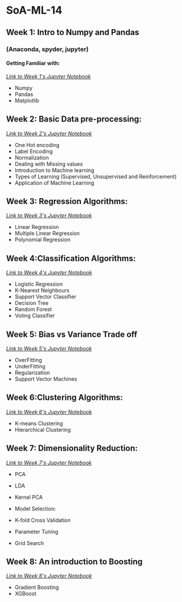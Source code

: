   SoA-ML-14
 ==========
## Week 1: Intro to Numpy and Pandas	
### (Anaconda, spyder, jupyter)
#### Getting Familiar with:
[*Link to Week 1's Jupyter Notebook*](https://github.com/kabirnagpal/SoA-ML-14/blob/master/week%201.ipynb)
* Numpy
* Pandas
* Matplotlib

## Week 2: Basic Data pre-processing:
[*Link to Week 2's Jupyter Notebook*](https://github.com/kabirnagpal/SoA-ML-14/blob/master/week%202.ipynb)
* One Hot encoding
* Label Encoding
* Normalization
* Dealing with Missing values
* Introduction to Machine learning
* Types of Learning (Supervised, Unsupervised and Reinforcement)
* Application of Machine Learning


## Week 3: Regression Algorithms:
[*Link to Week 3's Jupyter Notebook*](https://github.com/kabirnagpal/SoA-ML-14/blob/master/week%203.ipynb)
* Linear Regression
* Multiple Linear Regression
* Polynomial Regression


## Week 4:Classification Algorithms:
[*Link to Week 4's Jupyter Notebook*](https://github.com/kabirnagpal/SoA-ML-14/blob/master/week%204.ipynb)
* Logistic Regression
* K-Nearest Neighbours
* Support Vector Classifier
* Decision Tree
* Random Forest
* Voting Classifier


## Week 5: Bias vs Variance Trade off
[*Link to Week 5's Jupyter Notebook*](https://github.com/kabirnagpal/SoA-ML-14/blob/master/week%205.ipynb)
* OverFitting
* UnderFitting
* Regularization
* Support Vector Machines


## Week 6:Clustering Algorithms:
[*Link to Week 6's Jupyter Notebook*](https://github.com/kabirnagpal/SoA-ML-14/blob/master/week%206.ipynb)
* K-means Clustering
* Hierarchical Clustering


## Week 7: Dimensionality Reduction:
[*Link to Week 7's Jupyter Notebook*](https://github.com/kabirnagpal/SoA-ML-14/blob/master/week%207.ipynb)
* PCA
* LDA
* Kernel PCA

* Model Selection:
* K-fold Cross Validation
* Parameter Tuning 
* Grid Search

## Week 8: An introduction to Boosting
[*Link to Week 8's Jupyter Notebook*](https://github.com/kabirnagpal/SoA-ML-14/blob/master/week%208.ipynb)
* Gradient Boosting
* XGBoost